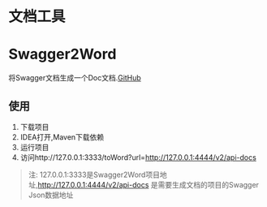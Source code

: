 # 文档工具

# Swagger2Word

将Swagger文档生成一个Doc文档.[GitHub](https://github.com/stq957023588/swagger2word)

## 使用

1. 下载项目
2. IDEA打开,Maven下载依赖
3. 运行项目
4. 访问http://127.0.0.1:3333/toWord?url=http://127.0.0.1:4444/v2/api-docs

> 注: 127.0.0.1:3333是Swagger2Word项目地址,http://127.0.0.1:4444/v2/api-docs 是需要生成文档的项目的Swagger Json数据地址
